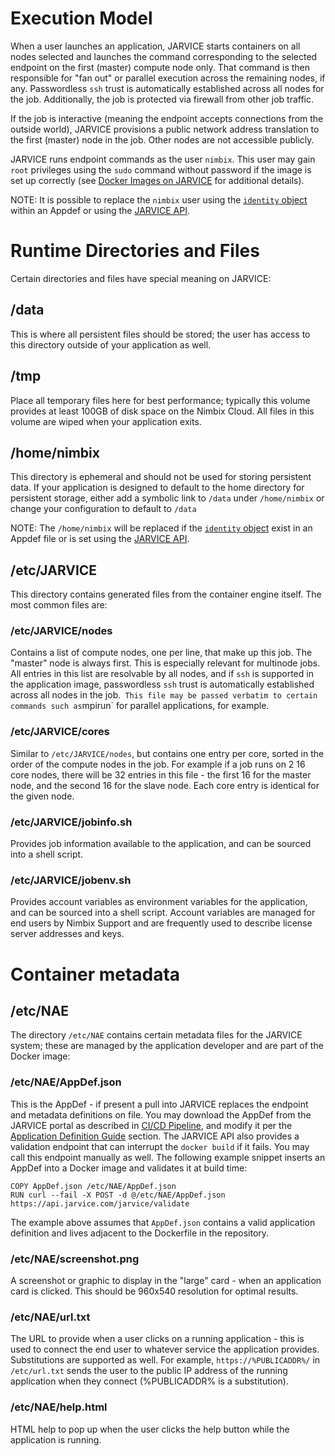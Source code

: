 # Execution Model

When a user launches an application, JARVICE starts containers on all nodes selected and launches the command corresponding to the selected endpoint on the first (master) compute node only.  That command is then responsible for "fan out" or parallel execution across the remaining nodes, if any.  Passwordless `ssh` trust is automatically established across all nodes for the job.  Additionally, the job is protected via firewall from other job traffic.

If the job is interactive (meaning the endpoint accepts connections from the outside world), JARVICE provisions a public network address translation to the first (master) node in the job.  Other nodes are not accessible publicly.

JARVICE runs endpoint commands as the user `nimbix`.  This user may gain `root` privileges using the `sudo` command without password if the image is set up correctly (see [Docker Images on JARVICE](docker.md) for additional details).

NOTE: It is possible to replace the `nimbix` user using the [`identity` object](appdef.md#reference) within an Appdef or using the [JARVICE API](api.md#jarvicesubmit).

# Runtime Directories and Files

Certain directories and files have special meaning on JARVICE:

## /data

This is where all persistent files should be stored; the user has access to this directory outside of your application as well.

## /tmp

Place all temporary files here for best performance; typically this volume provides at least 100GB of disk space on the Nimbix Cloud.  All files in this volume are wiped when your application exits.

## /home/nimbix

This directory is ephemeral and should not be used for storing persistent data.  If your application is designed to default to the home directory for persistent storage, either add a symbolic link to `/data` under `/home/nimbix` or change your configuration to default to `/data`

NOTE: The `/home/nimbix` will be replaced if the [`identity` object](appdef.md#reference) exist in an Appdef file or is set using the [JARVICE API](api.md#jarvicesubmit).


## /etc/JARVICE

This directory contains generated files from the container engine itself.  The most common files are:

### /etc/JARVICE/nodes

Contains a list of compute nodes, one per line, that make up this job.  The "master" node is always first.  This is especially relevant for multinode jobs.  All entries in this list are resolvable by all nodes, and if `ssh` is supported in the application image, passwordless `ssh` trust is automatically established across all nodes in the job.`  This file may be passed verbatim to certain commands such as `mpirun` for parallel applications, for example.

### /etc/JARVICE/cores

Similar to `/etc/JARVICE/nodes`, but contains one entry per core, sorted in the order of the compute nodes in the job.  For example if a job runs on 2 16 core nodes, there will be 32 entries in this file - the first 16 for the master node, and the second 16 for the slave node.  Each core entry is identical for the given node.

### /etc/JARVICE/jobinfo.sh

Provides job information available to the application, and can be sourced into a shell script.

### /etc/JARVICE/jobenv.sh

Provides account variables as environment variables for the application, and can be sourced into a shell script.  Account variables are managed for end users by Nimbix Support and are frequently used to describe license server addresses and keys.

# Container metadata

## /etc/NAE

The directory `/etc/NAE` contains certain metadata files for the JARVICE system; these are managed by the application developer and are part of the Docker image:

### /etc/NAE/AppDef.json

This is the AppDef - if present a pull into JARVICE replaces the endpoint and metadata definitions on file.  You may download the AppDef from the JARVICE portal as described in [CI/CD Pipeline](cicd.md), and modify it per the [Application Definition Guide](appdef.md) section.  The JARVICE API also provides a validation endpoint that can interrupt the `docker build` if it fails.  You may call this endpoint manually as well.  The following example snippet inserts an AppDef into a Docker image and validates it at build time:

```
COPY AppDef.json /etc/NAE/AppDef.json
RUN curl --fail -X POST -d @/etc/NAE/AppDef.json https://api.jarvice.com/jarvice/validate
```

The example above assumes that `AppDef.json` contains a valid application definition and lives adjacent to the Dockerfile in the repository.

### /etc/NAE/screenshot.png

A screenshot or graphic to display in the "large" card - when an application card is clicked.  This should be 960x540 resolution for optimal results.

### /etc/NAE/url.txt

The URL to provide when a user clicks on a running application - this is used to connect the end user to whatever service the application provides.  Substitutions are supported as well.  For example, `https://%PUBLICADDR%/` in `/etc/url.txt` sends the user to the public IP address of the running application when they connect (%PUBLICADDR% is a substitution).

### /etc/NAE/help.html

HTML help to pop up when the user clicks the help button while the application is running.


